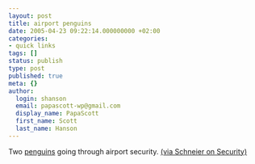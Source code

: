 ```yaml
---
layout: post
title: airport penguins
date: 2005-04-23 09:22:14.000000000 +02:00
categories:
- quick links
tags: []
status: publish
type: post
published: true
meta: {}
author:
  login: shanson
  email: papascott-wp@gmail.com
  display_name: PapaScott
  first_name: Scott
  last_name: Hanson
---
```

<p>Two <a href="http://www.thedenverchannel.com/slideshow/4402056/detail.html?qs=;s=1;w=320">penguins</a> going through airport security. <a href="http://www.schneier.com/blog/archives/2005/04/airline_securit_1.html">(via Schneier on Security)</a></p>
